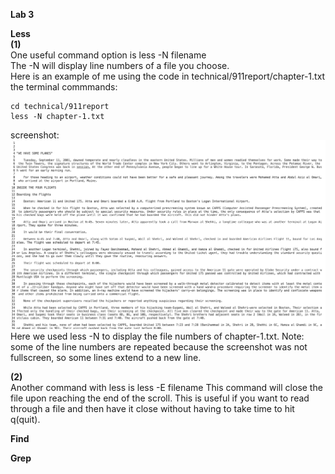 **Lab 3** <br>

**Less** <br>
**(1)** <br>
One useful command option is less -N filename <br>
The -N will display line numbers of a file you choose. <br>
Here is an example of me using the code in technical/911report/chapter-1.txt <br>
the terminal commmands: <br>
```
cd technical/911report
less -N chapter-1.txt
```
screenshot: <br>
![less -N](lessn.png)
Here we used less -N to display the file numbers of chapter-1.txt. Note: some of the line numbers are repeated because the screenshot was not fullscreen, so some lines extend to a new line.

**(2)** <br>
Another command with less is 
less -E filename
This command will close the file upon reaching the end of the scroll. This is useful if you want to read through a file and then have it close without having to take time to hit q(quit).









**Find**



**Grep**
